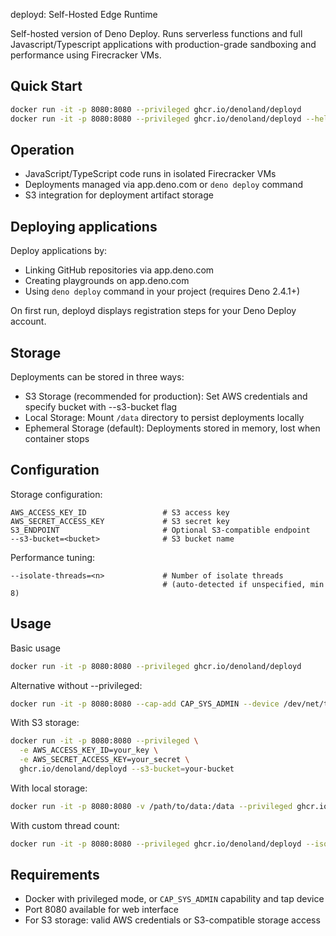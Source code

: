 deployd: Self-Hosted Edge Runtime

Self-hosted version of Deno Deploy. Runs serverless functions and full
Javascript/Typescript applications with production-grade sandboxing and
performance using Firecracker VMs.

## Quick Start

```bash
docker run -it -p 8080:8080 --privileged ghcr.io/denoland/deployd
docker run -it -p 8080:8080 --privileged ghcr.io/denoland/deployd --help
```

## Operation

- JavaScript/TypeScript code runs in isolated Firecracker VMs
- Deployments managed via app.deno.com or `deno deploy` command
- S3 integration for deployment artifact storage

## Deploying applications

Deploy applications by:
- Linking GitHub repositories via app.deno.com
- Creating playgrounds on app.deno.com
- Using `deno deploy` command in your project (requires Deno 2.4.1+)

On first run, deployd displays registration steps for your Deno Deploy account.

## Storage

Deployments can be stored in three ways:

- S3 Storage (recommended for production): Set AWS credentials and specify
  bucket with --s3-bucket flag
- Local Storage: Mount `/data` directory to persist deployments locally
- Ephemeral Storage (default): Deployments stored in memory, lost when container
  stops

## Configuration

Storage configuration:
```
AWS_ACCESS_KEY_ID                 # S3 access key
AWS_SECRET_ACCESS_KEY             # S3 secret key  
S3_ENDPOINT                       # Optional S3-compatible endpoint
--s3-bucket=<bucket>              # S3 bucket name
```

Performance tuning:
```
--isolate-threads=<n>             # Number of isolate threads
                                  # (auto-detected if unspecified, min 8)
```

## Usage

Basic usage
```bash
docker run -it -p 8080:8080 --privileged ghcr.io/denoland/deployd
```

Alternative without --privileged:
```bash
docker run -it -p 8080:8080 --cap-add CAP_SYS_ADMIN --device /dev/net/tun ghcr.io/denoland/deployd
```

With S3 storage:
```bash
docker run -it -p 8080:8080 --privileged \
  -e AWS_ACCESS_KEY_ID=your_key \
  -e AWS_SECRET_ACCESS_KEY=your_secret \
  ghcr.io/denoland/deployd --s3-bucket=your-bucket
```

With local storage:
```bash
docker run -it -p 8080:8080 -v /path/to/data:/data --privileged ghcr.io/denoland/deployd
```

With custom thread count:
```bash
docker run -it -p 8080:8080 --privileged ghcr.io/denoland/deployd --isolate-threads=16
```

## Requirements

- Docker with privileged mode, or `CAP_SYS_ADMIN` capability and tap device
- Port 8080 available for web interface
- For S3 storage: valid AWS credentials or S3-compatible storage access
